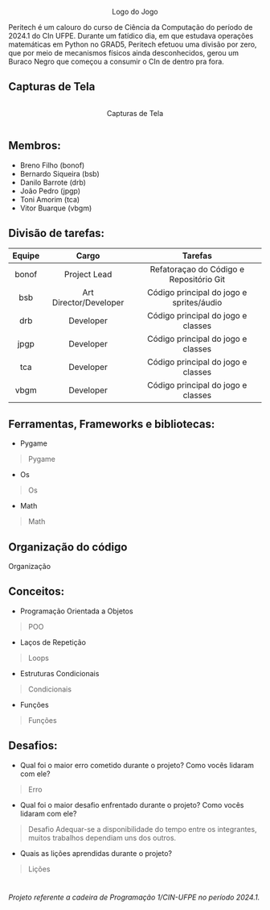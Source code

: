 <p align="center">
  Logo do Jogo
</p>

Peritech é um calouro do curso de Ciência da Computação do período de 2024.1 do CIn UFPE. Durante um fatídico dia, em que estudava operações matemáticas em Python no GRAD5, Peritech efetuou uma divisão por zero, que por meio de mecanismos físicos ainda desconhecidos, gerou um Buraco Negro que começou a consumir o CIn de dentro pra fora. 

## Capturas de Tela
<div style="display: flex; justify-content: space-around;">
  <p>Capturas de Tela</p>
</div>

## Membros: 
* Breno Filho (bonof)
* Bernardo Siqueira (bsb)
* Danilo Barrote (drb)
* João Pedro (jpgp)
* Toni Amorim (tca)
* Vitor Buarque (vbgm)

## Divisão de tarefas:
| **Equipe** | **Cargo** | **Tarefas** |
| :---: | :--: |:--:|
| bonof | Project Lead | Refatoraçao do Código e Repositório Git |
| bsb | Art Director/Developer | Código principal do jogo e sprites/áudio |
| drb | Developer | Código principal do jogo e classes |
| jpgp | Developer | Código principal do jogo e classes |
| tca | Developer | Código principal do jogo e classes |
| vbgm | Developer | Código principal do jogo e classes |

## Ferramentas, Frameworks e bibliotecas: 
* Pygame
> Pygame
* Os
> Os
* Math
> Math

## Organização do código
Organização

## Conceitos:
* Programação Orientada a Objetos
> POO
* Laços de Repetição
> Loops
* Estruturas Condicionais
> Condicionais
* Funções
> Funções

## Desafios:
* Qual foi o maior erro cometido durante o projeto? Como vocês lidaram com ele?
> Erro
* Qual foi o maior desafio enfrentado durante o projeto? Como vocês lidaram com ele?
> Desafio
Adequar-se a disponibilidade do tempo entre os integrantes, muitos trabalhos dependiam uns dos outros.
* Quais as lições aprendidas durante o projeto?
> Lições

#
###### _Projeto referente a cadeira de Programação 1/CIN-UFPE no período 2024.1._
